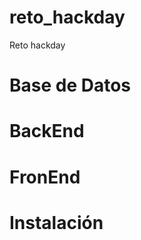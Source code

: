 # reto_hackday
Reto hackday


Base de Datos 
=============


BackEnd
=============


FronEnd
=============



Instalación
=============
